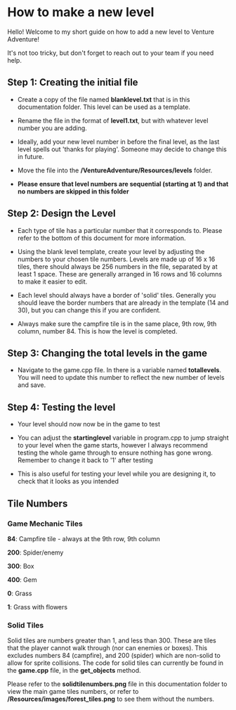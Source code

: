 # How to make a new level

Hello! Welcome to my short guide on how to add a new level to Venture Adventure!

It's not too tricky, but don't forget to reach out to your team if you need help.

## Step 1: Creating the initial file

- Create a copy of the file named **blanklevel.txt** that is in this documentation folder. This level can be used as a template.

- Rename the file in the format of **level1.txt**, but with whatever level number you are adding.

- Ideally, add your new level number in before the final level, as the last level spells out 'thanks for playing'. Someone may decide to change this in future.

- Move the file into the **/VentureAdventure/Resources/levels** folder.

- **Please ensure that level numbers are sequential (starting at 1) and that no numbers are skipped in this folder**

## Step 2: Design the Level

- Each type of tile has a particular number that it corresponds to. Please refer to the bottom of this document for more information.

- Using the blank level template, create your level by adjusting the numbers to your chosen tile numbers. Levels are made up of 16 x 16 tiles, there should always be 256 numbers in the file, separated by at least 1 space. These are generally arranged in 16 rows and 16 columns to make it easier to edit.

- Each level should always have a border of 'solid' tiles. Generally you should leave the border numbers that are already in the template (14 and 30), but you can change this if you are confident.

- Always make sure the campfire tile is in the same place, 9th row, 9th column, number 84. This is how the level is completed.

## Step 3: Changing the total levels in the game

- Navigate to the game.cpp file. In there is a variable named **totallevels**. You will need to update this number to reflect the new number of levels and save.

## Step 4: Testing the level

- Your level should now now be in the game to test

- You can adjust the **startinglevel** variable in program.cpp to jump straight to your level when the game starts, however I always recommend testing the whole game through to ensure nothing has gone wrong. Remember to change it back to '1' after testing

- This is also useful for testing your level while you are designing it, to check that it looks as you intended

## Tile Numbers

### Game Mechanic Tiles

**84**: Campfire tile - always at the 9th row, 9th column

**200**: Spider/enemy

**300**: Box

**400**: Gem

**0**: Grass

**1**: Grass with flowers

### Solid Tiles

Solid tiles are numbers greater than 1, and less than 300. These are tiles that the player cannot walk through (nor can enemies or boxes). This excludes numbers 84 (campfire), and 200 (spider) which are non-solid to allow for sprite collisions. The code for solid tiles can currently be found in the **game.cpp** file, in the **get_objects** method.

Please refer to the **solidtilenumbers.png** file in this documentation folder to view the main game tiles numbers, or refer to **/Resources/images/forest_tiles.png** to see them without the numbers.
